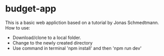 # budget-app
This is a basic web appliction based on a tutorial by Jonas Schmedtmann.
How to use:
- Download/clone to a local folder.
- Change to the newly created directory
- Use command in terminal 'npm install' and then 'npm run dev' 
